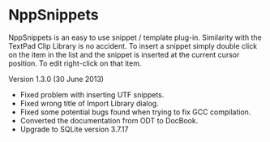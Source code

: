 NppSnippets
===========

NppSnippets is an easy to use snippet / template plug-in. Similarity with the TextPad Clip Library is no accident. To insert a snippet simply double click on the item in the list and the snippet is inserted at the current cursor position. To edit right-click on that item.

Version 1.3.0 (30 June 2013)
* Fixed problem with inserting UTF snippets.
* Fixed wrong title of Import Library dialog.
* Fixed some potential bugs found when trying to fix GCC compilation.
* Converted the documentation from ODT to DocBook.
* Upgrade to SQLite version 3.7.17

